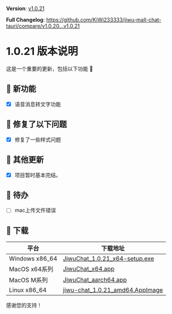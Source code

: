 **Version**: [v1.0.21](https://github.com/KiWi233333/jiwu-mall-chat-tauri/blob/main/.github/releasemd/v1.0.21.md)

**Full Changelog**: <https://github.com/KiWi233333/jiwu-mall-chat-tauri/compare/v1.0.20...v1.0.21>

# 1.0.21 版本说明

这是一个重要的更新，包括以下功能 🧪

## 🔮 新功能

- [x] 语音消息转文字功能

## 🔨 修复了以下问题

- [x] 修复了一些样式问题

## 🧿 其他更新

- [x] 项目暂时基本完结。

## 📌 待办

- [ ] mac上传文件错误

## 🧪 下载

| 平台 | 下载地址 |
| --- | --- |
| Windows x86_64 | [JiwuChat_1.0.21_x64-setup.exe](https://github.com/KiWi233333/jiwu-mall-chat-tauri/releases/download/v1.0.21/JiwuChat_1.0.21_x64-setup.exe) |
| MacOS x64系列 | [JiwuChat_x64.app](https://github.com/KiWi233333/jiwu-mall-chat-tauri/releases/download/v1.0.21/JiwuChat_x64.app) |
| MacOS M系列 | [JiwuChat_aarch64.app](https://github.com/KiWi233333/jiwu-mall-chat-tauri/releases/download/v1.0.21/JiwuChat_aarch64.app) |
| Linux x86_64 | [jiwu-chat_1.0.21_amd64.AppImage](https://github.com/KiWi233333/jiwu-mall-chat-tauri/releases/download/v1.0.21/jiwu-chat_1.0.21_amd64.AppImage) |

感谢您的支持！
